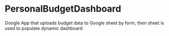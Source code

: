 # PersonalBudgetDashboard
Google App that uploads budget data to Google sheet by form, then sheet is used to populate dynamic dashboard
